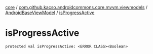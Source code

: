 [core](../../index.md) / [com.github.kacso.androidcommons.core.mvvm.viewmodels](../index.md) / [AndroidBaseViewModel](index.md) / [isProgressActive](.)

# isProgressActive

`protected val isProgressActive: <ERROR CLASS><Boolean>`